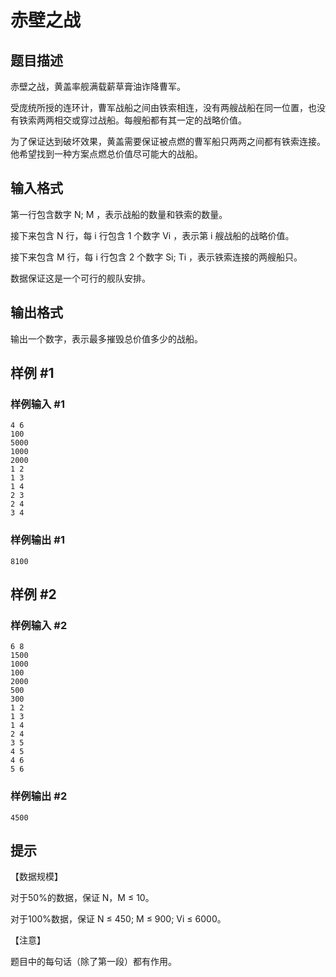 # 赤壁之战

## 题目描述

赤壁之战，黄盖率舰满载薪草膏油诈降曹军。

受庞统所授的连环计，曹军战船之间由铁索相连，没有两艘战船在同一位置，也没有铁索两两相交或穿过战船。每艘船都有其一定的战略价值。

为了保证达到破坏效果，黄盖需要保证被点燃的曹军船只两两之间都有铁索连接。他希望找到一种方案点燃总价值尽可能大的战船。


## 输入格式

第一行包含数字 N; M ，表示战船的数量和铁索的数量。

接下来包含 N 行，每 i 行包含 1 个数字 Vi ，表示第 i 艘战船的战略价值。

接下来包含 M 行，每 i 行包含 2 个数字 Si; Ti ，表示铁索连接的两艘船只。

数据保证这是一个可行的舰队安排。


## 输出格式

输出一个数字，表示最多摧毁总价值多少的战船。


## 样例 #1

### 样例输入 #1
```
4 6
100
5000
1000
2000
1 2
1 3
1 4
2 3
2 4
3 4
```

### 样例输出 #1

```
8100
```

## 样例 #2

### 样例输入 #2
```
6 8
1500
1000
100
2000
500
300
1 2
1 3
1 4
2 4
3 5
4 5
4 6
5 6
```

### 样例输出 #2

```
4500
```

## 提示

【数据规模】

对于50%的数据，保证 N，M ≤ 10。

对于100%数据，保证 N ≤ 450; M ≤ 900; Vi ≤ 6000。

【注意】

题目中的每句话（除了第一段）都有作用。

